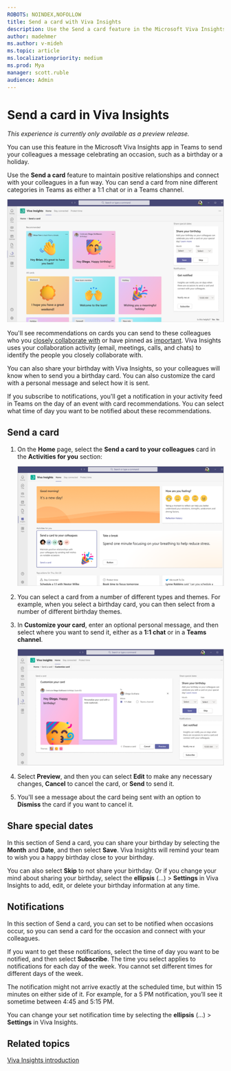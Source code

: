 ```yaml
---
ROBOTS: NOINDEX,NOFOLLOW
title: Send a card with Viva Insights
description: Use the Send a card feature in the Microsoft Viva Insights app
author: madehmer
ms.author: v-mideh
ms.topic: article
ms.localizationpriority: medium 
ms.prod: Mya
manager: scott.ruble
audience: Admin
---
```


# Send a card in Viva Insights

*This experience is currently only available as a preview release.*

You can use this feature in the Microsoft Viva Insights app in Teams to send your colleagues a message celebrating an occasion, such as a birthday or a holiday.

Use the **Send a card** feature to maintain positive relationships and connect with your colleagues in a fun way. You can send a card from nine different categories in Teams as either a 1:1 chat or in a Teams channel.

![Card options.](images/card-options.png)

You'll see recommendations on cards you can send to these colleagues who you [closely collaborate with](../use/network.md) or have pinned as [important](../use/network.md#important-people). Viva Insights uses your collaboration activity (email, meetings, calls, and chats) to identify the people you closely collaborate with.

You can also share your birthday with Viva Insights, so your colleagues will know when to send you a birthday card. You can also customize the card with a personal message and select how it is sent.

If you subscribe to notifications, you'll get a notification in your activity feed in Teams on the day of an event with card recommendations. You can select what time of day you want to be notified about these recommendations.

## Send a card

1. On the **Home** page, select the **Send a card to your colleagues** card in the **Activities for you** section:

   ![Send a card.](images/send-card.png)

2. You can select a card from a number of different types and themes. For example, when you select a birthday card, you can then select from a number of different birthday themes.
3. In **Customize your card**, enter an optional personal message, and then select where you want to send it, either as a **1:1 chat** or in a **Teams channel**.

   ![Customize the card.](images/customize-card.png)

4. Select **Preview**, and then you can select **Edit** to make any necessary changes, **Cancel** to cancel the card, or **Send** to send it.
5. You'll see a message about the card being sent with an option to **Dismiss** the card if you want to cancel it.

## Share special dates

In this section of Send a card, you can share your birthday by selecting the **Month** and **Date**, and then select **Save**. Viva Insights will remind your team to wish you a happy birthday close to your birthday.

You can also select **Skip** to not share your birthday. Or if you change your mind about sharing your birthday, select the **ellipsis** (...) > **Settings** in Viva Insights to add, edit, or delete your birthday information at any time.

## Notifications

In this section of Send a card, you can set to be notified when occasions occur, so you can send a card for the occasion and connect with your colleagues.

If you want to get these notifications, select the time of day you want to be notified, and then select **Subscribe**. The time you select applies to notifications for each day of the week. You cannot set different times for different days of the week.

The notification might not arrive exactly at the scheduled time, but within 15 minutes on either side of it. For example, for a 5 PM notification, you’ll see it sometime between 4:45 and 5:15 PM.

You can change your set notification time by selecting the **ellipsis** (...) > **Settings** in Viva Insights.

## Related topics

[Viva Insights introduction](viva-teams-app.md)
